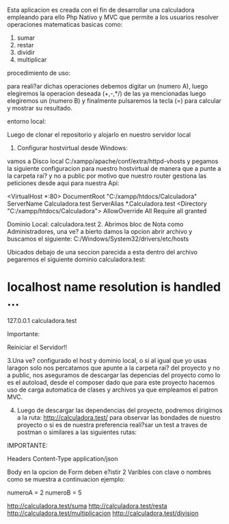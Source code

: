 Esta aplicacion es creada con el fin de desarrollar una calculadora empleando
para ello Php Nativo y MVC que permite a los usuarios resolver operaciones 
matematicas basicas como:

1. sumar
2. restar
3. dividir
4. multiplicar

procedimiento de uso:

para reali?ar dichas operaciones debemos digitar un (numero A), luego
elegiremos la operacion deseada (+,-,*/) de las ya mencionadas luego elegiremos
un (numero B) y finalmente pulsaremos la tecla (=) para calcular y mostrar su resultado.

entorno local:

Luego de clonar el repositorio y alojarlo en nuestro servidor local

1. Configurar hostvirtual desde Windows:

vamos a Disco local C:/xampp/apache/conf/extra/httpd-vhosts 
y pegamos la siguiente configuracion para nuestro hostvirtual 
de manera que a punte a la carpeta rai? y no a public 
por motivo que nuestro router gestiona las peticiones desde aqui 
para nuestra Api:

<VirtualHost *:80> 
    DocumentRoot "C:/xampp/htdocs/Calculadora"
    ServerName Calculadora.test
    ServerAlias *.Calculadora.test
    <Directory "C:/xampp/htdocs/Calculadora">
        AllowOverride All
        Require all granted
    </Directory>
</VirtualHost>


Dominio Local: calculadora.test
2. Abrimos bloc de Nota como Administradores, una ve? a bierto damos la opcion abrir archivo
y buscamos el siguiente: C:/Windows/System32/drivers/etc/hosts

Ubicados debajo de una seccion parecida a esta dentro del archivo 
pegaremos el siguiente dominio calculadora.test:

# localhost name resolution is handled ...
127.0.0.1          calculadora.test


Importante:

Reiniciar el Servidor!!

3.Una ve? configurado el host y dominio local, o si al igual que yo usas laragon solo nos percatamos 
que apunte a la carpeta rai? del proyecto y no a public, nos aseguramos de descargar las 
depencias del proyecto como lo es el autoload, desde el composer dado que para este proyecto
hacemos uso de carga automatica de clases y archivos ya que empleamos el patron MVC.

4. Luego de descargar las dependencias del proyecto, podremos dirigirnos a la ruta: http://calculadora.test/
para observar las bondades de nuestro proyecto o si es de nuestra preferencia reali?sar un test 
a traves de postman o similares a las siguientes rutas:


IMPORTANTE:

Headers
Content-Type application/json

Body en la opcion de Form deben e?istir 2 Varibles con clave o nombres 
como se muestra a continuacion ejemplo:

numeroA = 2
numeroB = 5

http://calculadora.test/suma
http://calculadora.test/resta
http://calculadora.test/multiplicacion
http://calculadora.test/division



